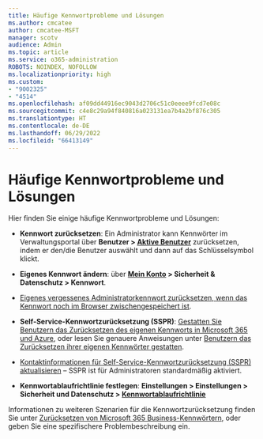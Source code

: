 ```yaml
---
title: Häufige Kennwortprobleme und Lösungen
ms.author: cmcatee
author: cmcatee-MSFT
manager: scotv
audience: Admin
ms.topic: article
ms.service: o365-administration
ROBOTS: NOINDEX, NOFOLLOW
ms.localizationpriority: high
ms.custom:
- "9002325"
- "4514"
ms.openlocfilehash: af09dd44916ec9043d2706c51c0eeee9fcd7e08c
ms.sourcegitcommit: c4e8c29a94f840816a023131ea7b4a2bf876c305
ms.translationtype: HT
ms.contentlocale: de-DE
ms.lasthandoff: 06/29/2022
ms.locfileid: "66413149"
---
```

# <a name="common-password-issues-and-resolutions"></a>Häufige Kennwortprobleme und Lösungen

Hier finden Sie einige häufige Kennwortprobleme und Lösungen:

- **Kennwort zurücksetzen**: Ein Administrator kann Kennwörter im Verwaltungsportal über **Benutzer > [Aktive Benutzer](https://portal.office.com/adminportal/home#/users)** zurücksetzen, indem er den/die Benutzer auswählt und dann auf das Schlüsselsymbol klickt.

- **Eigenes Kennwort ändern**: über **[Mein Konto](https://portal.office.com/account/#home) > Sicherheit & Datenschutz > Kennwort**.

- [Eigenes vergessenes Administratorkennwort zurücksetzen, wenn das Kennwort noch im Browser zwischengespeichert ist](https://docs.microsoft.com/microsoft-365/admin/add-users/reset-passwords#reset-my-admin-password).

- **Self-Service-Kennwortzurücksetzung (SSPR)**: [Gestatten Sie Benutzern das Zurücksetzen des eigenen Kennworts in Microsoft 365 und Azure](https://portal.office.com/adminportal/home#/SettingsMultiPivot/:/Settings/L1/SelfServiceReset), oder lesen Sie genauere Anweisungen unter [Benutzern das Zurücksetzen ihrer eigenen Kennwörter gestatten](https://docs.microsoft.com/microsoft-365/admin/add-users/let-users-reset-passwords).

- [Kontaktinformationen für Self-Service-Kennwortzurücksetzung (SSPR) aktualisieren](https://go.microsoft.com/fwlink/?linkid=849451) – SSPR ist für Administratoren standardmäßig aktiviert. 

- **Kennwortablaufrichtlinie festlegen**: **Einstellungen > Einstellungen > Sicherheit und Datenschutz > [Kennwortablaufrichtlinie](https://admin.microsoft.com/AdminPortal/Home#/SettingsMultiPivot/:/Settings/L1/PasswordPolicy)**

Informationen zu weiteren Szenarien für die Kennwortzurücksetzung finden Sie unter [Zurücksetzen von Microsoft 365 Business-Kennwörtern](https://docs.microsoft.com/microsoft-365/admin/add-users/reset-passwords), oder geben Sie eine spezifischere Problembeschreibung ein.
